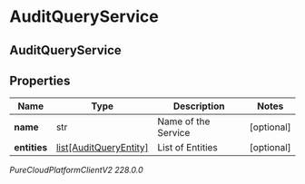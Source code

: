 # AuditQueryService

## AuditQueryService

## Properties

|Name | Type | Description | Notes|
|------------ | ------------- | ------------- | -------------|
| **name** | str | Name of the Service | [optional] |
| **entities** | [list[AuditQueryEntity]](AuditQueryEntity) | List of Entities | [optional] |



_PureCloudPlatformClientV2 228.0.0_
